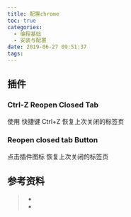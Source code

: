 ```yaml
---
title: 配置chrome
toc: true
categories:
  - 编程基础
  - 安装与配置
date: 2019-06-27 09:51:37
tags:
---
```








## 插件

### Ctrl-Z Reopen Closed Tab

使用 快捷键 Ctrl+Z  恢复上次关闭的标签页

### Reopen closed tab Button

点击插件图标 恢复上次关闭的标签页









## 参考资料
> - []()
> - []()
